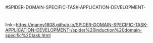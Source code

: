 #SPIDER-DOMAIN-SPECIFIC-TASK-APPLICATION-DEVELOPMENT-

#




link:-https://manny1808.github.io/SPIDER-DOMAIN-SPECIFIC-TASK-APPLICATION-DEVELOPMENT-/spider%20induction%20domain-specific%20task.html
